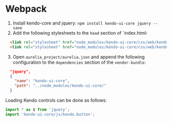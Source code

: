 # Webpack

1. Install kendo-core and jquery: `npm install kendo-ui-core jquery --save`
2. Add the following stylesheets to the `head` section of `index.html:
```html
  <link rel="stylesheet" href="node_modules/kendo-ui-core/css/web/kendo.common.core.min.css">
  <link rel="stylesheet" href="node_modules/kendo-ui-core/css/web/kendo.default.min.css">
```
3. Open `aurelia_project/aurelia.json` and append the following configuration to the `dependencies` section of the `vendor-bundle`:
```json
  "jquery",
  {
    "name": "kendo-ui-core",
    "path": "../node_modules/kendo-ui-core/"
  }
```

Loading Kendo controls can be done as follows:
```javascript
import * as $ from 'jquery';
import 'kendo-ui-core/js/kendo.button';
```